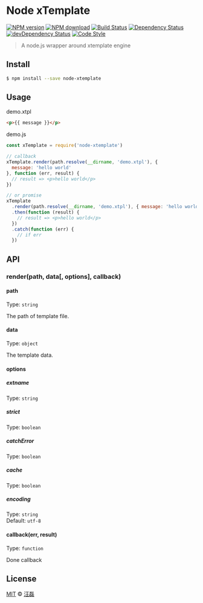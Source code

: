 # Node xTemplate

[![NPM version][npm-image]][npm-url]
[![NPM download][download-image]][download-url]
[![Build Status][travis-image]][travis-url]
[![Dependency Status][dependency-image]][dependency-url]
[![devDependency Status][devdependency-image]][devdependency-url]
[![Code Style][style-image]][style-url]

[npm-image]: https://badge.fury.io/js/node-xtemplate.svg
[npm-url]: https://npmjs.org/package/node-xtemplate
[download-image]: https://img.shields.io/npm/dm/node-xtemplate.svg
[download-url]: https://npmjs.org/package/node-xtemplate
[travis-image]: https://travis-ci.org/zce/node-xtemplate.svg?branch=master
[travis-url]: https://travis-ci.org/zce/node-xtemplate
[dependency-image]: https://david-dm.org/zce/node-xtemplate/status.svg
[dependency-url]: https://david-dm.org/zce/node-xtemplate
[devdependency-image]: https://david-dm.org/zce/node-xtemplate/dev-status.svg
[devdependency-url]: https://david-dm.org/zce/node-xtemplate?type=dev
[style-image]: https://img.shields.io/badge/code%20style-standard-brightgreen.svg
[style-url]: http://standardjs.com/

> A node.js wrapper around xtemplate engine


## Install

```sh
$ npm install --save node-xtemplate
```


## Usage

demo.xtpl
```html
<p>{{ message }}</p>
```

demo.js

```js
const xTemplate = require('node-xtemplate')

// callback
xTemplate.render(path.resolve(__dirname, 'demo.xtpl'), {
  message: 'hello world'
}, function (err, result) {
  // result => <p>hello world</p>
})

// or promise
xTemplate
  .render(path.resolve(__dirname, 'demo.xtpl'), { message: 'hello world' })
  .then(function (result) {
    // result => <p>hello world</p>
  })
  .catch(function (err) {
    // if err
  })
```


## API

### render(path, data[, options], callback)

#### path

Type: `string`

The path of template file.

#### data

Type: `object`

The template data.

#### options

##### extname

Type: `string`

##### strict

Type: `boolean`

##### catchError

Type: `boolean`

##### cache

Type: `boolean`

##### encoding

Type: `string`<br>
Default: `utf-8`

#### callback(err, result)

Type: `function`

Done callback


## License

[MIT](LICENSE) © [汪磊](http://github.com/zce)

